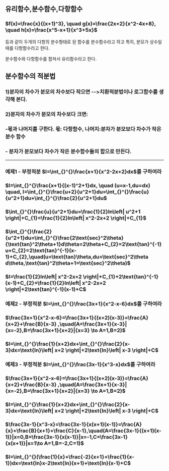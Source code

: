 ## 유리함수,분수함수,다항함수
### $f(x)=\frac{x}{(x+1)^3}, \quad g(x)=\frac{2x+2}{x^2-4x+8}, \quad h(x)=\frac{x^5-x+1}{x^3+5x}$


등과 같이 두개의 다항의 분수형태로 된 함수를 분수함수라고 하고 특히, 분모가 상수일 때를 다항함수라고 한다.  

분수함수와 다항함수를 합쳐서 유리함수라고 한다.  

## 분수함수의 적분법
### 1)분자의 차수가 분모의 차수보다 작으면 -->치환적분법이나 로그함수를 생각해 본다.
### 2)분자의 차수가 분모의 차수보다 크면:  
###   -몫과 나머지를 구한다. 몫: 다항함수, 나머지:분자가 분모보다 차수가 작은 분수 함수  
###   - 분자가 분모보다 차수가 작은 분수함수들의 합으로 만든다.

-----------------------------------------------------------------------------

### 예제1 - 부정적분 $I=\int_{}^{}\frac{x+1}{x^2-2x+2}dx$를 구하여라
### $I=\int_{}^{}\frac{x+1}{(x-1)^2+1}dx, \quad (u=x-1,du=dx) \quad, I=\int_{}^{}\frac{u+2}{u^2+1}du=\int_{}^{}\frac{u}{u^2+1}du+\int_{}^{}\frac{2}{u^2+1}du$  
### $\int_{}^{}\frac{u}{u^2+1}du=\frac{1}{2}ln\left| u^2+1 \right|+C_{1}=\frac{1}{2}ln\left| x^2-2x+2 \right|+C_{1}$  
### $\int_{}^{}\frac{2}{u^2+1}du=\int_{}^{}\frac{2\text{sec}^2\theta}{\text{tan}^2\theta+1}d\theta=2\theta+C_{2}=2\text{tan}^{-1}u+C_{2}=2\text{tan}^{-1}(x-1)+C_{2},\quad(u=\text{tan}\theta,du=\text{sec}^2\theta d\theta,\text{tan}^2\theta+1=\text{sec}^2\theta)$  
### $I=\frac{1}{2}ln\left| x^2-2x+2 \right|+C_{1}+2\text{tan}^{-1}(x-1)+C_{2}=\frac{1}{2}ln\left| x^2-2x+2 \right|+2\text{tan}^{-1}(x-1)+C$  

### 예제2 - 부정적분 $I=\int_{}^{}\frac{3x+1}{x^2-x-6}dx$를 구하여라
### $\frac{3x+1}{x^2-x-6}=\frac{3x+1}{(x+2)(x-3)}=\frac{A}{x+2}+\frac{B}{x-3} ,\quad(A=\frac{3x+1}{x-3}|{x=-2},B=\frac{3x+1}{x+2}|{x=3} \to A=1,B=2)$  
### $I=\int_{}^{}\frac{1}{x+2}dx+\int_{}^{}\frac{2}{x-3}dx=\text{ln}\left| x+2 \right|+2\text{ln}\left| x-3 \right|+C$


### 예제3 - 부정적분 $I=\int_{}^{}\frac{3x-1}{x^3-x}dx$를 구하여라
### $\frac{3x+1}{x^2-x-6}=\frac{3x+1}{(x+2)(x-3)}=\frac{A}{x+2}+\frac{B}{x-3} ,\quad(A=\frac{3x+1}{x-3}|{x=-2},B=\frac{3x+1}{x+2}|{x=3} \to A=1,B=2)$  
### $I=\int_{}^{}\frac{1}{x+2}dx+\int_{}^{}\frac{2}{x-3}dx=\text{ln}\left| x+2 \right|+2\text{ln}\left| x-3 \right|+C$
### $\frac{3x-1}{x^3-x}=\frac{3x-1}{x(x+1)(x-1)}=\frac{A}{x}+\frac{B}{x+1}+\frac{C}{x-1},\quad(A=\frac{3x-1}{(x+1)(x-1)}|x=0,B=\frac{3x-1}{x(x-1)}|x=-1,C=\frac{3x-1}{x(x+1)}|x=1\to A=1,B=-2,C=1)$  
### $I=\int_{}^{}(\frac{1}{x}+\frac{-2}{x+1}+\frac{1}{x-1})dx=\text{ln}x-2\text{ln}(x+1)+\text{ln}(x-1)+C$

